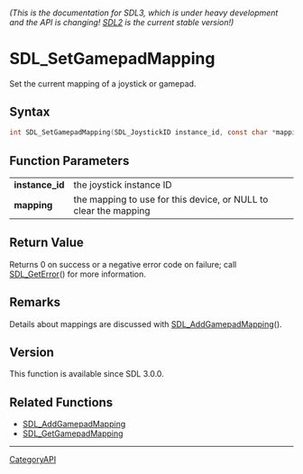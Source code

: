 ###### (This is the documentation for SDL3, which is under heavy development and the API is changing! [SDL2](https://wiki.libsdl.org/SDL2/) is the current stable version!)
# SDL_SetGamepadMapping

Set the current mapping of a joystick or gamepad.

## Syntax

```c
int SDL_SetGamepadMapping(SDL_JoystickID instance_id, const char *mapping);

```

## Function Parameters

|                     |                                                                  |
| ------------------- | ---------------------------------------------------------------- |
| **instance_id**     | the joystick instance ID                                         |
| **mapping**         | the mapping to use for this device, or NULL to clear the mapping |

## Return Value

Returns 0 on success or a negative error code on failure; call
[SDL_GetError](SDL_GetError.md)() for more information.

## Remarks

Details about mappings are discussed with
[SDL_AddGamepadMapping](SDL_AddGamepadMapping.md)().

## Version

This function is available since SDL 3.0.0.

## Related Functions

* [SDL_AddGamepadMapping](SDL_AddGamepadMapping.md)
* [SDL_GetGamepadMapping](SDL_GetGamepadMapping.md)

----
[CategoryAPI](CategoryAPI.md)
